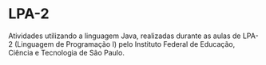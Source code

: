 # LPA-2
Atividades utilizando a linguagem Java, realizadas durante as aulas de LPA-2 (Linguagem de Programação I) pelo Instituto Federal de Educação, Ciência e Tecnologia de São Paulo. 
